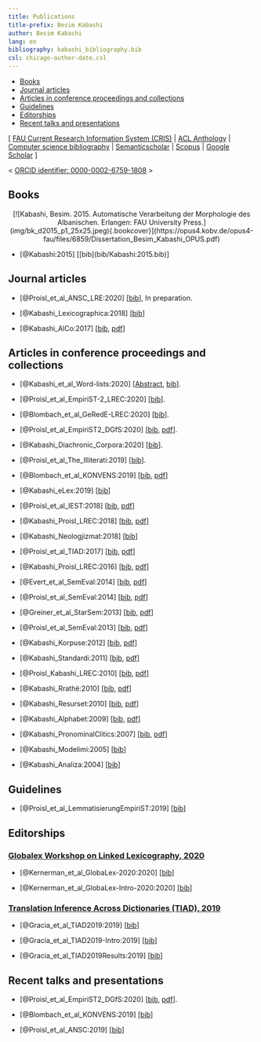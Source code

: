 ```yaml
---
title: Publications
title-prefix: Besim Kabashi
author: Besim Kabashi
lang: en
bibliography: kabashi_bibliography.bib
csl: chicago-author-date.csl
---
```



- [Books](#books)
- [Journal articles](#journal-articles)
- [Articles in conference proceedings and collections](#articles-in-conference-proceedings-and-collections)
- [Guidelines](#guidelines)
- [Editorships](#editorships)
- [Recent talks and presentations](#recent-talks-and-presentations)

[ [FAU Current Research Information System (CRIS)](https://cris.fau.de/converis/portal/Person/104399870?auxfun=&lang=de_DE) |
  [ACL Anthology](https://www.aclweb.org/anthology/people/b/besim-kabashi) |
  [Computer science bibliography](https://dblp.org/pers/hd/k/Kabashi:Besim) |
  [Semanticscholar](https://www.semanticscholar.org/author/Besim-Kabashi/2715062) |
  [Scopus](https://www.scopus.com/authid/detail.uri?authorId=36608230200) |
  [Google Scholar](https://scholar.google.com/citations?hl=en&user=8KqEl74AAAAJ) ] 

< [ORCID identifier: 0000-0002-6759-1808](https://orcid.org/0000-0002-6759-1808) >


## Books ##

<div class="cover" align="center">[![Kabashi, Besim. 2015. Automatische Verarbeitung der Morphologie des Albanischen. Erlangen: FAU University Press.](img/bk_d2015_p1_25x25.jpeg){.bookcover}](https://opus4.kobv.de/opus4-fau/files/6859/Dissertation_Besim_Kabashi_OPUS.pdf)</div>

- <div class="book"><div class="bibentry">[@Kabashi:2015] [[bib](bib/Kabashi:2015.bib)]</div>


## Journal articles ##

- [@Proisl_et_al_ANSC_LRE:2020] [[bib](bib/Proisl_et_al_ANSC_LRE:2020.bib)], In preparation.

- [@Kabashi_Lexicographica:2018] [[bib](bib/Kabashi_Lexicographica:2018.bib)]

- [@Kabashi_AlCo:2017] [[bib](bib/Kabashi_AlCo:2017.bib), [pdf](pdf/kabashi_2017_AlCo.pdf)]


## Articles in conference proceedings and collections ##


- [@Kabashi_et_al_Word-lists:2020]
  [[Abstract](https://easychair.org/smart-program/APCLC2020/2020-02-13.html#talk:140430),
  [bib](bib/Kabashi_et_al_Word-lists:2020.bib)].

- [@Proisl_et_al_EmpiriST-2_LREC:2020] [[bib](bib/Proisl_et_al_EmpiriST-2_LREC:2020.bib)].

- [@Blombach_et_al_GeRedE-LREC:2020] [[bib](bib/Blombach_et_al_GeRedE-LREC:2020.bib)].

- [@Proisl_et_al_EmpiriST2_DGfS:2020] [[bib](bib/Proisl_et_al_EmpiriST2_DGfS:2020.bib), [pdf](pdf/proisl_et_al_2020-dgfs.pdf)].

- [@Kabashi_Diachronic_Corpora:2020] [[bib](bib/Kabashi_Diachronic_Corpora:2020.bib)].



- [@Proisl_et_al_The_Illiterati:2019] [[bib](bib/Proisl_et_al_The_Illiterati:2019.bib)]. 

- [@Blombach_et_al_KONVENS:2019] [[bib](bib/Blombach_et_al_KONVENS2019GerReddit:2019.bib), [pdf](pdf/blombach_et_al_2019_reddit_konvens.pdf)]

- [@Kabashi_eLex:2019] [[bib](bib/Kabashi_eLex:2019.bib)]



- [@Proisl_et_al_IEST:2018] [[bib](bib/Proisl_et_al_IEST:2018.bib), [pdf](pdf/proisl_et_al_2018_iest.pdf)]

- [@Kabashi_Proisl_LREC:2018] [[bib](bib/Kabashi_Proisl_LREC:2018.bib), [pdf](pdf/kabashi_proisl_2018_lrec.pdf)]

- [@Kabashi_Neologjizmat:2018] [[bib](bib/Kabashi_Neologjizmat:2018.bib)]



- [@Proisl_et_al_TIAD:2017] [[bib](bib/Proisl_et_al_TIAD:2017.bib), [pdf](pdf/proisl_et_al_2017_tiad.pdf)]

- [@Kabashi_Proisl_LREC:2016] [[bib](bib/Kabashi_Proisl_LREC:2016.bib), [pdf](pdf/kabashi_proisl_2016_lrec.pdf)]

- [@Evert_et_al_SemEval:2014] [[bib](bib/Evert_et_al_SemEval:2014.bib), [pdf](pdf/evert_et_al_2014_semeval.pdf)]

- [@Proisl_et_al_SemEval:2014] [[bib](bib/Proisl_et_al_SemEval:2014.bib), [pdf](pdf/proisl_et_al_2014_semeval.pdf)]

- [@Greiner_et_al_StarSem:2013] [[bib](bib/Greiner_et_al_StarSem:2013.bib), [pdf](pdf/greiner_et_al_2013_starsem.pdf)]

- [@Proisl_et_al_SemEval:2013] [[bib](bib/Proisl_et_al_SemEval:2013.bib), [pdf](pdf/proisl_et_al_2013_semeval.pdf)]

- [@Kabashi_Korpuse:2012] [[bib](bib/Kabashi_Korpuse:2012.bib), [pdf](pdf/kabashi_2012_korpuse.pdf)]

- [@Kabashi_Standardi:2011] [[bib](bib/Kabashi_Standardi:2011.bib), [pdf](pdf/kabashi_2011_standardi.pdf)]

- [@Proisl_Kabashi_LREC:2010] [[bib](bib/Proisl_Kabashi_LREC:2010.bib), [pdf](pdf/proisl_kabashi_2010_lrec.pdf)]

- [@Kabashi_Rrathë:2010] [[bib](bib/Kabashi_Rrathë:2010.bib), [pdf](pdf/kabashi_2010_camaj.pdf)]

- [@Kabashi_Resurset:2010] [[bib](bib/Kabashi_Resurset:2010.bib), [pdf](pdf/kabashi_2009_resurset.pdf)]

- [@Kabashi_Alphabet:2009] [[bib](bib/Kabashi_Alphabet:2009.bib), [pdf](pdf/kabashi_2009_alphabet.pdf)]

- [@Kabashi_PronominalClitics:2007] [[bib](bib/Kabashi_PronominalClitics:2007.bib), [pdf](pdf/kabashi_2007_clitics.pdf)]

- [@Kabashi_Modelimi:2005] [[bib](bib/Kabashi_Modelimi:2005.bib)]

- [@Kabashi_Analiza:2004] [[bib](bib/Kabashi_Analiza:2004.bib)]


## Guidelines ##

- [@Proisl_et_al_LemmatisierungEmpiriST:2019] [[bib](bib/Proisl_et_al_LemmatisierungEmpiriST:2019.bib)] 




## Editorships ##

###  [Globalex Workshop on Linked Lexicography, 2020](https://lrec2020.lrec-conf.org/media/proceedings/Workshops/Books/GLOBALEX2020book.pdf)  ###

- [@Kernerman_et_al_GlobaLex-2020:2020] [[bib](bib/Kernerman_et_al_GlobaLex-2020:2020.bib)]

- [@Kernerman_et_al_GlobaLex-Intro-2020:2020] [[bib](bib/Kernerman_et_al_GlobaLex-Intro-2020:2020.bib)]


###  [Translation Inference Across Dictionaries (TIAD), 2019](http://ceur-ws.org/Vol-2493/)  ###

- [@Gracia_et_al_TIAD2019:2019] [[bib](bib/Gracia_et_al_TIAD2019:2019.bib)]

- [@Gracia_et_al_TIAD2019-Intro:2019] [[bib](bib/Gracia_et_al_TIAD2019-Intro:2019.bib)]

- [@Gracia_et_al_TIAD2019Results:2019] [[bib](bib/Gracia_et_al_TIAD2019Results:2019.bib)]




## Recent talks and presentations ##


<!-- Kabashi et al. APCLA -->

- [@Proisl_et_al_EmpiriST2_DGfS:2020] [[bib](bib/Proisl_et_al_EmpiriST2_DGfS:2020.bib), [pdf](pdf/proisl_et_al_2020-dgfs.pdf)].

- [@Blombach_et_al_KONVENS:2019] [[bib](bib/Blombach_et_al_KONVENS:2019.bib)]

- [@Proisl_et_al_ANSC:2019] [[bib](bib/Proisl_et_al_ANSC:2019.bib)]


<!-- ## News ## -->

